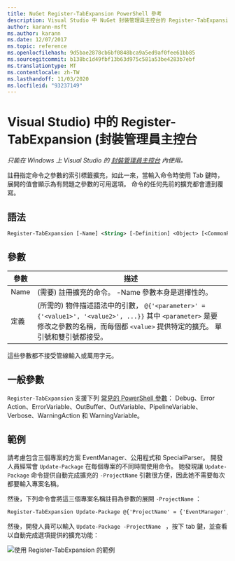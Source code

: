 ```yaml
---
title: NuGet Register-TabExpansion PowerShell 參考
description: Visual Studio 中 NuGet 封裝管理員主控台的 Register-TabExpansion PowerShell 命令參考。
author: karann-msft
ms.author: karann
ms.date: 12/07/2017
ms.topic: reference
ms.openlocfilehash: 9d5bae2878cb6bf0848bca9a5ed9af0fee61bb85
ms.sourcegitcommit: b138bc1d49fbf13b63d975c581a53be4283b7ebf
ms.translationtype: MT
ms.contentlocale: zh-TW
ms.lasthandoff: 11/03/2020
ms.locfileid: "93237149"
---
```

# <a name="register-tabexpansion-package-manager-console-in-visual-studio"></a>Visual Studio) 中的 Register-TabExpansion (封裝管理員主控台

*只能在 Windows 上 Visual Studio 的 [封裝管理員主控台](../../consume-packages/install-use-packages-powershell.md) 內使用。*

註冊指定命令之參數的索引標籤擴充，如此一來，當輸入命令時使用 Tab 鍵時，展開的值會顯示為有問題之參數的可用選項。 命令的任何先前的擴充都會遭到覆寫。

## <a name="syntax"></a>語法

```ps
Register-TabExpansion [-Name] <String> [-Definition] <Object> [<CommonParameters>]
```

## <a name="parameters"></a>參數

| 參數 | 描述 |
| --- | --- |
| Name |  (需要) 註冊擴充的命令。 -Name 參數本身是選擇性的。 |
| 定義 |  (所需的) 物件描述語法中的引數， `@{'<parameter>' = {'<value1>', '<value2>', ...}}` 其中 `<parameter>` 是要修改之參數的名稱，而每個都 `<value>` 提供特定的擴充。 單引號和雙引號都接受。 |

這些參數都不接受管線輸入或萬用字元。

## <a name="common-parameters"></a>一般參數

`Register-TabExpansion` 支援下列 [常見的 PowerShell 參數](/powershell/module/microsoft.powershell.core/about/about_commonparameters)： Debug、Error Action、ErrorVariable、OutBuffer、OutVariable、PipelineVariable、Verbose、WarningAction 和 WarningVariable。

## <a name="examples"></a>範例

請考慮包含三個專案的方案 EventManager、公用程式和 SpecialParser。 開發人員經常會 `Update-Package` 在每個專案的不同時間使用命令。 她發現讓 `Update-Package` 命令提供自動完成擴充的 `-ProjectName` 引數很方便，因此她不需要每次都要輸入專案名稱。 

然後，下列命令會將這三個專案名稱註冊為參數的展開 `-ProjectName` ：

```ps
Register-TabExpansion Update-Package @{'ProjectName' = {'EventManager', 'Utilities', 'SpecialParser'}}    
```

然後，開發人員可以輸入 `Update-Package -ProjectName ` ，按下 tab 鍵，並查看以自動完成選項提供的擴充功能：

![使用 Register-TabExpansion 的範例](media/Register-TabExpansion-Example.png)